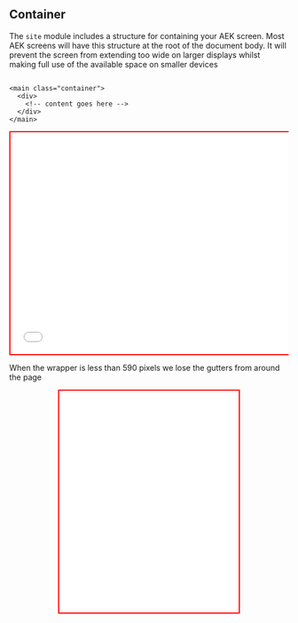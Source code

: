 ## Container

The `site` module includes a structure for containing your AEK screen. Most AEK screens will have this structure at the root of the document body. It will prevent the screen from extending too wide on larger displays whilst making full use of the available space on smaller devices

``` markup

<main class="container">
  <div>
    <!-- content goes here -->
  </div>
</main>

```
<div style="width:100%;overflow:hidden;">
  <iframe src="../examples/example1/" style="width: 100%; min-width:600px; height: 400px; border:2px solid red"></iframe>
</div>

When the wrapper is less than 590 pixels we lose the gutters from around the page

<div style="width:100%;overflow:hidden;">
  <iframe src="../examples/example1/" style="width: 50%;min-width:324px;margin:0 auto; display:block; height: 400px; border:2px solid red"></iframe>
</div>